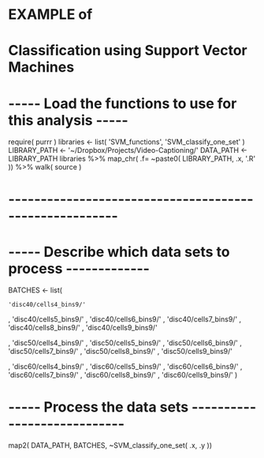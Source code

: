 # EXAMPLE of
#   Classification using Support Vector Machines 

# ----- Load the functions to use for this analysis -----
require( purrr )
libraries <- list( 'SVM_functions', 'SVM_classify_one_set' )
LIBRARY_PATH <- '~/Dropbox/Projects/Video-Captioning/'
DATA_PATH    <- LIBRARY_PATH
libraries %>%
  map_chr( .f= ~paste0( LIBRARY_PATH, .x, '.R' )) %>%
  walk( source )
# -------------------------------------------------------

# ----- Describe which data sets to process -------------
BATCHES <- list(
  
    'disc40/cells4_bins9/'
  , 'disc40/cells5_bins9/'
  , 'disc40/cells6_bins9/'
  , 'disc40/cells7_bins9/'
  , 'disc40/cells8_bins9/'
  , 'disc40/cells9_bins9/'
  
  , 'disc50/cells4_bins9/'
  , 'disc50/cells5_bins9/'
  , 'disc50/cells6_bins9/'
  , 'disc50/cells7_bins9/'
  , 'disc50/cells8_bins9/'
  , 'disc50/cells9_bins9/'
  
  , 'disc60/cells4_bins9/'
  , 'disc60/cells5_bins9/'
  , 'disc60/cells6_bins9/'
  , 'disc60/cells7_bins9/'
  , 'disc60/cells8_bins9/'
  , 'disc60/cells9_bins9/'
)

# ----- Process the data sets ----------------------------
map2( DATA_PATH, BATCHES, ~SVM_classify_one_set( .x, .y ))
